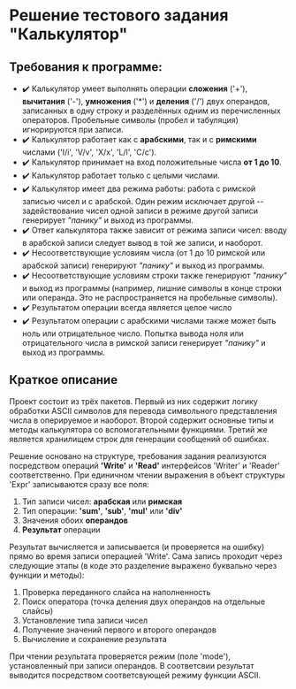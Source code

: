 # Решение тестового задания "Калькулятор"

## Требования к программе:
- :heavy_check_mark: Калькулятор умеет выполнять операции **сложения** ('\+'), **вычитания** ('\-'), **умножения** ('\*') и **деления** ('\/') двух операндов, записанных в одну строку и разделённых одним из перечисленных операторов. Пробельные символы (пробел и табуляция) игнорируются при записи. 
- :heavy_check_mark: Калькулятор работает как с **арабскими**, так и с **римскими** числами ('I/i', 'V/v', 'X/x', 'L/l', 'C/c').
- :heavy_check_mark: Калькулятор принимает на вход положительные числа **от 1 до 10**.
- :heavy_check_mark: Калькулятор работает только с целыми числами.
- :heavy_check_mark: Калькулятор имеет два режима работы: работа с римской записью чисел и с арабской. Один режим исключает другой -- задействование чисел одной записи в режиме другой записи генерирует *"панику"* и выход из программы.
- :heavy_check_mark: Ответ калькулятора также зависит от режима записи чисел: вводу в арабской записи следует вывод в той же записи, и наоборот.
- :heavy_check_mark: Несоответствующие условиям числа (от 1 до 10 римской или арабской записи) генерируют *"панику"* и выход из программы.
- :heavy_check_mark: Несоответствующие условиям cтроки также генерируют *"панику"* и выход из программы (например, лишние символы в конце строки или операнда. Это не распространяется на пробельные символы).
- :heavy_check_mark: Результатом операции всегда является целое число
- :heavy_check_mark: Результатом операции с арабскими числами также может быть ноль или отрицательное число. Попытка вывода ноля или отрицательного числа в римской записи генерирует *"панику"* и выход из программы.


## Краткое описание

Проект состоит из трёх пакетов. Первый из них содержит логику обработки ASCII символов для перевода символьного представления числа в оперируемое и наоборот. Второй содержит основные типы и методы калькулятора со вспомогательными функциями. Третий же является хранилищем строк для генерации сообщений об ошибках.

Решение основано на структуре, требования задания реализуются посредством операций **'Write'** и **'Read'** интерфейсов 'Writer' и 'Reader' соответственно. При единичном чтении выражения в объект структуры 'Expr' записываются сразу все поля:
1. Тип записи чисел: **арабская** или **римская**
2. Тип операции: **'sum'**, **'sub'**, **'mul'** или **'div'**
3. Значения обоих **операндов**
4. **Результат** операции

Результат вычисляется и записывается (и проверяется на ошибку) прямо во время записи операцией 'Write'. Сама запись проходит через следующие этапы (в коде это разделение выражено буквально через функции и методы): 
1. Проверка переданного слайса на наполненность
2. Поиск оператора (точка деления двух операндов на отдельные слайсы)
3. Установление типа записи чисел
4. Получение значений первого и второго операндов
5. Вычисление и сохранение результата

При чтении результата проверяется режим (поле 'mode'), установленный при записи операндов. В соответсвии результат выводится посредством соответсвующей режиму функции ASCII.
